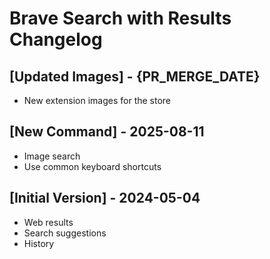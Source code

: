 # Brave Search with Results Changelog

## [Updated Images] - {PR_MERGE_DATE}

- New extension images for the store

## [New Command] - 2025-08-11

- Image search
- Use common keyboard shortcuts

## [Initial Version] - 2024-05-04

- Web results
- Search suggestions
- History
